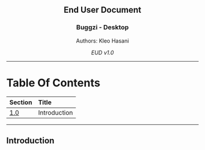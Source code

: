 <div style="text-align: center;">
<h2>End User Document</h2>
<h3>Buggzi - Desktop</h3>
<p>Authors: Kleo Hasani</p>
<i>EUD v1.0</i>
</div>

---

# Table Of Contents
<div style="text-align: center;">

| Section				| Title					|
| :---------------------| :---------------------|
| <a href="#introduction">1.0</a>	| Introduction	|

</div>

---

<h2 id="introduction">Introduction<h2>
